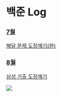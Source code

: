 # 백준 Log

### [7월](./07월/)
[해달 문제 도장깨기(완)](https://www.acmicpc.net/group/workbook/16776)

### [8월](./08월/)
[삼성 기출 도장깨기](https://www.acmicpc.net/workbook/view/1152)

<img src="https://velog.velcdn.com/images/ppocchi/post/2eb8b116-4f54-44fb-8da8-13e31e3b35ae/image.jpeg">
